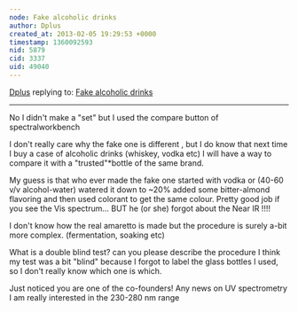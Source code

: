 ```yaml
---
node: Fake alcoholic drinks
author: Dplus
created_at: 2013-02-05 19:29:53 +0000
timestamp: 1360092593
nid: 5879
cid: 3337
uid: 49040
---
```




[Dplus](../profile/Dplus) replying to: [Fake alcoholic drinks](../notes/dplus/2-3-2013/fake-alcoholic-drinks)

----
No I didn't make a "set" but I used
the compare button of spectralworkbench

I don't really care why the fake one is different , but I do know that
next time I buy a case of alcoholic drinks (whiskey, vodka etc) 
I will have a way to compare it with a "trusted"*bottle of the same brand.

My guess is that who ever made the fake one started with vodka 
or (40-60 v/v alcohol-water) watered it down to ~20% added some 
bitter-almond flavoring and then used colorant to get the same colour.
Pretty good job if you see the Vis spectrum...
 BUT he (or she) forgot about the Near IR !!!!

I don't know how the real amaretto is made but the procedure is 
surely a-bit more complex. (fermentation, soaking etc)

What is a double blind test?
can you please describe the procedure
I think my test was a bit "blind"  because I forgot to label 
the glass bottles I used, so I don't really know which one is which. 

Just noticed you are one of the co-founders!
Any news on UV spectrometry I am really interested in the
230-280 nm range   

  